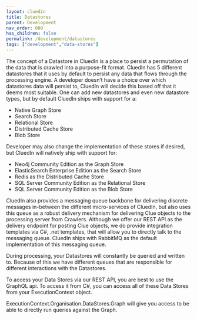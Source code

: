 ```yaml
---
layout: cluedin
title: Datastores
parent: Development
nav_order: 080
has_children: false
permalink: /development/datastores
tags: ["development","data-stores"]
---
```


The concept of a Datastore in CluedIn is a place to persist a permutation of the data that is crawled into a purpose-fit format. CluedIn has 5 different datastores that it uses by default to persist any data that flows through the processing engine. A developer doesn’t have a choice over which datastores data will persist to, CluedIn will decide this based off that it deems most suitable. One can add new datastores and even new datastore types, but by default CluedIn ships with support for a:

* Native Graph Store
* Search Store
* Relational Store
* Distributed Cache Store
* Blob Store

Developer may also change the implementation of these stores if desired, but CluedIn will natively ship with support for:

* Neo4j Community Edition as the Graph Store
* ElasticSearch Enterprise Edition as the Search Store
* Redis as the Distributed Cache Store
* SQL Server Community Edition as the Relational Store
* SQL Server Community Edition as the Blob Store

CluedIn also provides a messaging queue backbone for delivering discrete messages in-between the different micro-services of CluedIn, but also uses this queue as a robust delivery mechanism for delivering Clue objects to the processing server from Crawlers. Although we offer our REST API as the delivery endpoint for posting Clue objects, we do provide integration templates via C#, .net templates, that will allow you to directly talk to the messaging queue. CluedIn ships with RabbitMQ as the default implementation of this messaging queue. 

During processing, your Datastores will constantly be queried and written to. Because of this we have different queues that are responsible for different interactions with the Datastores. 

To access your Data Stores via our REST API, you are best to use the GraphQL api. To access it from C#, you can access all of these Data Stores from your ExecutionContext object.

ExecutionContext.Organisation.DataStores.Graph will give you access to be able to directly run queries against the Graph. 
